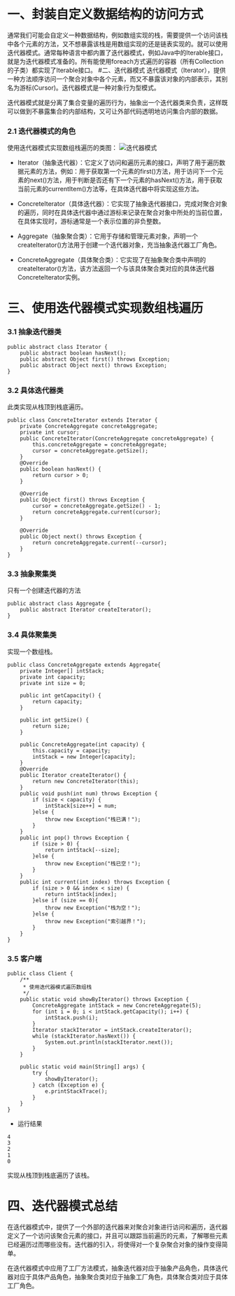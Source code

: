 # 一、封装自定义数据结构的访问方式
通常我们可能会自定义一种数据结构，例如数组实现的栈，需要提供一个访问该栈中各个元素的方法，又不想暴露该栈是用数组实现的还是链表实现的。就可以使用迭代器模式。通常每种语言中都内置了迭代器模式，例如Java中的Iterable接口，就是为迭代器模式准备的。所有能使用foreach方式遍历的容器（所有Collection的子类）都实现了Iterable接口。
#二、迭代器模式
迭代器模式（Iterator），提供一种方法顺序访问一个聚合对象中各个元素，而又不暴露该对象的内部表示，其别名为游标(Cursor)。迭代器模式是一种对象行为型模式。

迭代器模式就是分离了集合变量的遍历行为，抽象出一个迭代器类来负责，这样既可以做到不暴露集合的内部结构，又可让外部代码透明地访问集合内部的数据。
### 2.1 迭代器模式的角色
使用迭代器模式实现数组栈遍历的类图：
![迭代器模式](https://upload-images.jianshu.io/upload_images/11436886-be2100c149068685.png?imageMogr2/auto-orient/strip%7CimageView2/2/w/1240)

* Iterator（抽象迭代器）：它定义了访问和遍历元素的接口，声明了用于遍历数据元素的方法，例如：用于获取第一个元素的first()方法，用于访问下一个元素的next()方法，用于判断是否还有下一个元素的hasNext()方法，用于获取当前元素的currentItem()方法等，在具体迭代器中将实现这些方法。

* ConcreteIterator（具体迭代器）：它实现了抽象迭代器接口，完成对聚合对象的遍历，同时在具体迭代器中通过游标来记录在聚合对象中所处的当前位置，在具体实现时，游标通常是一个表示位置的非负整数。

* Aggregate（抽象聚合类）：它用于存储和管理元素对象，声明一个createIterator()方法用于创建一个迭代器对象，充当抽象迭代器工厂角色。

* ConcreteAggregate（具体聚合类）：它实现了在抽象聚合类中声明的createIterator()方法，该方法返回一个与该具体聚合类对应的具体迭代器ConcreteIterator实例。
# 三、使用迭代器模式实现数组栈遍历
### 3.1 抽象迭代器类
```
public abstract class Iterator {
    public abstract boolean hasNext();
    public abstract Object first() throws Exception;
    public abstract Object next() throws Exception;
}
```
### 3.2 具体迭代器类
此类实现从栈顶到栈底遍历。
```
public class ConcreteIterator extends Iterator {
    private ConcreteAggregate concreteAggregate;
    private int cursor;
    public ConcreteIterator(ConcreteAggregate concreteAggregate) {
        this.concreteAggregate = concreteAggregate;
        cursor = concreteAggregate.getSize();
    }
    @Override
    public boolean hasNext() {
        return cursor > 0;
    }

    @Override
    public Object first() throws Exception {
        cursor = concreteAggregate.getSize() - 1;
        return concreteAggregate.current(cursor);
    }

    @Override
    public Object next() throws Exception {
        return concreteAggregate.current(--cursor);
    }
}
```
### 3.3 抽象聚集类
只有一个创建迭代器的方法
```
public abstract class Aggregate {
    public abstract Iterator createIterator();
}
```
### 3.4 具体聚集类
实现一个数组栈。
```
public class ConcreteAggregate extends Aggregate{
    private Integer[] intStack;
    private int capacity;
    private int size = 0;

    public int getCapacity() {
        return capacity;
    }

    public int getSize() {
        return size;
    }

    public ConcreteAggregate(int capacity) {
        this.capacity = capacity;
        intStack = new Integer[capacity];
    }
    @Override
    public Iterator createIterator() {
        return new ConcreteIterator(this);
    }
    public void push(int num) throws Exception {
        if (size < capacity) {
            intStack[size++] = num;
        }else {
            throw new Exception("栈已满！");
        }
    }
    public int pop() throws Exception {
        if (size > 0) {
            return intStack[--size];
        }else {
            throw new Exception("栈已空！");
        }
    }
    public int current(int index) throws Exception {
        if (size > 0 && index < size) {
            return intStack[index];
        }else if (size == 0){
            throw new Exception("栈为空！");
        }else {
            throw new Exception("索引越界！");
        }
    }
}
```
### 3.5 客户端
```
public class Client {
    /**
     * 使用迭代器模式遍历数组栈
     */
    public static void showByIterator() throws Exception {
        ConcreteAggregate intStack = new ConcreteAggregate(5);
        for (int i = 0; i < intStack.getCapacity(); i++) {
            intStack.push(i);
        }
        Iterator stackIterator = intStack.createIterator();
        while (stackIterator.hasNext()) {
            System.out.println(stackIterator.next());
        }
    }

    public static void main(String[] args) {
        try {
            showByIterator();
        } catch (Exception e) {
            e.printStackTrace();
        }
    }
}
```
* 运行结果
```
4
3
2
1
0
```
实现从栈顶到栈底遍历了该栈。
# 四、迭代器模式总结
在迭代器模式中，提供了一个外部的迭代器来对聚合对象进行访问和遍历，迭代器定义了一个访问该聚合元素的接口，并且可以跟踪当前遍历的元素，了解哪些元素已经遍历过而哪些没有。迭代器的引入，将使得对一个复杂聚合对象的操作变得简单。

在迭代器模式中应用了工厂方法模式，抽象迭代器对应于抽象产品角色，具体迭代器对应于具体产品角色，抽象聚合类对应于抽象工厂角色，具体聚合类对应于具体工厂角色。
